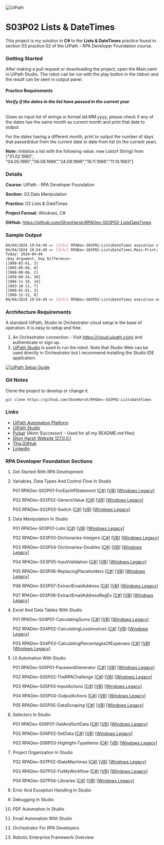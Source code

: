 ![UiPath](https://shonharsh.github.io/curriculum-vitae/images/banner-uipath.png)

# S03P02 Lists & DateTimes

This project is my solution in **C#** to the **Lists & DateTimes** practice found in section 03 practice 02 of the UiPath - RPA Developer Foundation course.

### Getting Started

After making a pull request or downloading the project, open the Main.xaml in UiPath Studio.  The robot can be run with the play button in the ribbon and the result can be seen in output panel.

#### Practice Requirements

###### **Verify if the dates in the list have passed in the current year**

Given an input list of strings in format dd.MM.yyyy, please check if any of the dates has the same month as current month and print that date to output.

 For the dates having a different month, print to output the number of days that passed/due from the current date to date from list (in the current year).

**Note:** Initialize a list with the following value: new List(of String) from {"01.02.1980", "04.05.1985","06.08.1988","24.09.1999","18.11.1986","11.10.1983"}

### Details

**Course:** UiPath - RPA Developer Foundation

**Section:** 03 Data Manipulation

**Practice:** 02 Lists & DateTimes

**Project Format:** Windows, C#

**GitHub:** https://github.com/ShonHarsh/RPADev-S03P02-ListsDateTimes

### Sample Output

```sh
04/04/2024 19:54:49 => [Info] RPADev-S03P02-ListsDateTimes execution started
04/04/2024 19:54:49 => [Info] RPADev-S03P02-ListsDateTimes.Main.Print;
Today: 2024-04-04
<Day Argument, Day Difference>
[1980-02-01, 3]
[1985-05-04, 0]
[1988-08-06, 2]
[1999-09-24, 20]
[1986-11-18, 14]
[1983-10-11, 7]
[1980-01-01, 3]
[1980-12-12, 8]
04/04/2024 19:54:49 => [Info] RPADev-S03P02-ListsDateTimes execution ended in: 00:00:00
```

### Architecture Requirements

A standard UiPath, Studio to Orchestrator cloud setup is the base of operation.  It is easy to setup and free.
1. An Orchestrator connection - Visit https://cloud.uipath.com/ and authenticate or sign up.
2. [UiPath Studio](https://www.uipath.com/product/studio) is used to run the robot.  Note that Studio Web can be used directly in Orchestrator but I recommend installing the Studio IDE application.

[![UiPath Setup Guide](https://shonharsh.github.io/curriculum-vitae/images/Title-UiPath-Setup-Guide.png)](https://github.com/ShonHarsh/UiPath-SetupGuide)

### Git Notes

Clone the project to develop or change it.

```sh
git clone https://github.com/ShonHarsh/RPADev-S03P02-ListsDateTimes
```

### Links
- [UiPath Automation Platform](https://www.uipath.com/)
- [UiPath Studio](https://www.uipath.com/product/studio)- [Pulsar](https://pulsar-edit.dev/) (Atom Successor) - Used for all my README.md files)
- [Shon Harsh Website 127.0.0.1](https://shonharsh.github.io/curriculum-vitae/index.html)
- [This.GitHub](https://github.com/shonharsh)
- [LinkedIn](https://www.linkedin.com/in/shonharsh/)

### RPA Developer Foundation Sections

1. Get Started With RPA Development

2. Variables, Data Types And Control Flow In Studio

   P01 RPADev-S02P01-ForEachIfStatement [[C#](https://github.com/ShonHarsh/RPADev-S02P01-ForEachIfStatement)] [[VB](https://github.com/ShonHarsh/RPADev-S02P01-ForEachIfStatement-VB)] [[Windows Legacy](https://github.com/ShonHarsh/RPADev-S02P01-ForEachIfStatement-WindowsLegacy)]

   P02 RPADev-S02P02-GenericValue [[C#](https://github.com/ShonHarsh/RPADev-S02P02-GenericValue)] [[VB](https://github.com/ShonHarsh/RPADev-S02P02-GenericValue-VB)] [[Windows Legacy](https://github.com/ShonHarsh/RPADev-S02P02-GenericValue-WindowsLegacy)]

   P03 RPADev-S02P03-Switch [[C#](https://github.com/ShonHarsh/RPADev-S02P03-Switch)] [[VB](https://github.com/ShonHarsh/RPADev-S02P03-Switch-VB)] [[Windows Legacy](https://github.com/ShonHarsh/RPADev-S02P03-Switch-WindowsLegacy)]

3. Data Manipulation In Studio

   P01 RPADev-S03P01-Lists [[C#](https://github.com/ShonHarsh/RPADev-S03P01-Lists)] [[VB](https://github.com/ShonHarsh/RPADev-S03P01-Lists-VB)] [[Windows Legacy](https://github.com/ShonHarsh/RPADev-S03P01-Lists-WindowsLegacy)]

   P02 RPADev-S03P03-Dictionaries-Integers [[C#](https://github.com/ShonHarsh/RPADev-S03P03-Dictionaries-Integers)] [[VB](https://github.com/ShonHarsh/RPADev-S03P03-Dictionaries-Integers-VB)] [[Windows Legacy](https://github.com/ShonHarsh/RPADev-S03P03-Dictionaries-Integers-WindowsLegacy)]

   P03 RPADev-S03P04-Dictionaries-Doubles [[C#](https://github.com/ShonHarsh/RPADev-S03P04-Dictionaries-Doubles)] [[VB](https://github.com/ShonHarsh/RPADev-S03P04-Dictionaries-Doubles-VB)] [[Windows Legacy](https://github.com/ShonHarsh/RPADev-S03P04-Dictionaries-Doubles-WindowsLegacy)]

   P04 RPADev-S03P05-InputValidation [[C#](https://github.com/ShonHarsh/RPADev-S03P05-InputValidation)] [[VB](https://github.com/ShonHarsh/RPADev-S03P05-InputValidation-VB)] [[Windows Legacy](https://github.com/ShonHarsh/RPADev-S03P05-InputValidation-WindowsLegacy)]

   P05 RPADev-S03P06-ReplacingPlaceholders [[C#](https://github.com/ShonHarsh/RPADev-S03P06-ReplacingPlaceholders)] [[VB](https://github.com/ShonHarsh/RPADev-S03P06-ReplacingPlaceholders-VB)] [[Windows Legacy](https://github.com/ShonHarsh/RPADev-S03P06-ReplacingPlaceholders-WindowsLegacy)]

   P06 RPADev-S03P07-ExtractEmailAddress [[C#](https://github.com/ShonHarsh/RPADev-S03P07-ExtractEmailAddress)] [[VB](https://github.com/ShonHarsh/RPADev-S03P07-ExtractEmailAddress-VB)] [[Windows Legacy](https://github.com/ShonHarsh/RPADev-S03P07-ExtractEmailAddress-WindowsLegacy)]

   P07 RPADev-S03P08-ExtractEmailAddressRegEx [[C#](https://github.com/ShonHarsh/RPADev-S03P08-ExtractEmailAddressRegEx)] [[VB](https://github.com/ShonHarsh/RPADev-S03P08-ExtractEmailAddressRegEx-VB)] [[Windows Legacy](https://github.com/ShonHarsh/RPADev-S03P08-ExtractEmailAddressRegEx-WindowsLegacy)]

4. Excel And Data Tables With Studio

   P01 RPADev-S04P01-CalculatingSums [[C#](https://github.com/ShonHarsh/RPADev-S04P01-CalculatingSums)] [[VB](https://github.com/ShonHarsh/RPADev-S04P01-CalculatingSums-VB)] [[Windows Legacy](https://github.com/ShonHarsh/RPADev-S04P01-CalculatingSums-WindowsLegacy)]

   P02 RPADev-S04P02-CalculatingLossInvoices [[C#](https://github.com/ShonHarsh/RPADev-S04P02-CalculatingLossInvoices)] [[VB](https://github.com/ShonHarsh/RPADev-S04P02-CalculatingLossInvoices-VB)] [[Windows Legacy](https://github.com/ShonHarsh/RPADev-S04P02-CalculatingLossInvoices-WindowsLegacy)]

   P03 RPADev-S04P03-CalculatingPercentagesOfExpenses [[C#](https://github.com/ShonHarsh/RPADev-S04P03-CalculatingPercentagesOfExpenses)] [[VB](https://github.com/ShonHarsh/RPADev-S04P03-CalculatingPercentagesOfExpenses-VB)] [[Windows Legacy](https://github.com/ShonHarsh/RPADev-S04P03-CalculatingPercentagesOfExpenses-WindowsLegacy)]

5. UI Automation With Studio

   P01 RPADev-S05P01-PasswordGenerator [[C#](https://github.com/ShonHarsh/RPADev-S05P01-PasswordGenerator)] [[VB](https://github.com/ShonHarsh/RPADev-S05P01-PasswordGenerator-VB)] [[Windows Legacy](https://github.com/ShonHarsh/RPADev-S05P01-PasswordGenerator-WindowsLegacy)]

   P02 RPADev-S05P02-TheRPAChallenge [[C#](https://github.com/ShonHarsh/RPADev-S05P02-TheRPAChallenge)] [[VB](https://github.com/ShonHarsh/RPADev-S05P02-TheRPAChallenge-VB)] [[Windows Legacy](https://github.com/ShonHarsh/RPADev-S05P02-TheRPAChallenge-WindowsLegacy)]

   P03 RPADev-S05P03-InputActions [[C#](https://github.com/ShonHarsh/RPADev-S05P03-InputActions)] [[VB](https://github.com/ShonHarsh/RPADev-S05P03-InputActions-VB)] [[Windows Legacy](https://github.com/ShonHarsh/RPADev-S05P03-InputActions-WindowsLegacy)]

   P04 RPADev-S05P04-OutputActions [[C#](https://github.com/ShonHarsh/RPADev-S05P04-OutputActions)] [[VB](https://github.com/ShonHarsh/RPADev-S05P04-OutputActions-VB)] [[Windows Legacy](https://github.com/ShonHarsh/RPADev-S05P04-OutputActions-WindowsLegacy)]

   P05 RPADev-S05P05-DataScraping [[C#](https://github.com/ShonHarsh/RPADev-S05P05-DataScraping)] [[VB](https://github.com/ShonHarsh/RPADev-S05P05-DataScraping-VB)] [[Windows Legacy](https://github.com/ShonHarsh/RPADev-S05P05-DataScraping-WindowsLegacy)]

6. Selectors In Studio

   P01 RPADev-S06P01-GetAndSortData [[C#](https://github.com/ShonHarsh/RPADev-S06P01-GetAndSortData)] [[VB](https://github.com/ShonHarsh/RPADev-S06P01-GetAndSortData-VB)] [[Windows Legacy](https://github.com/ShonHarsh/RPADev-S06P01-GetAndSortData-WindowsLegacy)]

   P02 RPADev-S06P02-SetData [[C#](https://github.com/ShonHarsh/RPADev-S06P02-SetData)] [[VB](https://github.com/ShonHarsh/RPADev-S06P02-SetData-VB)] [[Windows Legacy](https://github.com/ShonHarsh/RPADev-S06P02-SetData-WindowsLegacy)]

   P03 RPADev-S06P03-Highlight-TypeItems [[C#](https://github.com/ShonHarsh/RPADev-S06P03-Highlight-TypeItems)] [[VB](https://github.com/ShonHarsh/RPADev-S06P03-Highlight-TypeItems-VB)] [[Windows Legacy](https://github.com/ShonHarsh/RPADev-S06P03-Highlight-TypeItems-WindowsLegacy)]

7. Project Organization In Studio

   P02 RPADev-S07P02-StateMachines [[C#](https://github.com/ShonHarsh/RPADev-S07P02-StateMachines)] [[VB](https://github.com/ShonHarsh/RPADev-S07P02-StateMachines-VB)] [[Windows Legacy](https://github.com/ShonHarsh/RPADev-S07P02-StateMachines-WindowsLegacy)]

   P03 RPADev-S07P03-FixMyWorkflow [[C#](https://github.com/ShonHarsh/RPADev-S07P03-FixMyWorkflow)] [[VB](https://github.com/ShonHarsh/RPADev-S07P03-FixMyWorkflow-VB)] [[Windows Legacy](https://github.com/ShonHarsh/RPADev-S07P03-FixMyWorkflow-WindowsLegacy)]

   P04 RPADev-S07P04-Libraries [[C#](https://github.com/ShonHarsh/RPADev-S07P04-Libraries)] [[VB](https://github.com/ShonHarsh/RPADev-S07P04-Libraries-VB)] [[Windows Legacy](https://github.com/ShonHarsh/RPADev-S07P04-Libraries-WindowsLegacy)]

8. Error And Exception Handling In Studio

9. Debugging In Studio

10. PDF Automation In Studio

11. Email Automation With Studio

12. Orchestrator For RPA Developers

13. Robotic Enterprise Framework Overview
